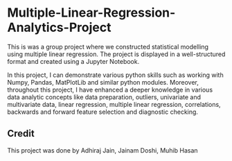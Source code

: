 # Multiple-Linear-Regression-Analytics-Project

This is was a group project where we constructed statistical modelling using multiple linear regression. The project is displayed in a well-structured format and created using a Jupyter Notebook.

In this project, I can demonstrate various python skills such as working with Numpy, Pandas, MatPlotLib and similar python modules. Moreover, throughout this project, I have enhanced a deeper knowledge in various data analytic concepts like data preparation, outliers, univariate and multivariate data, linear regression, multiple linear regression, correlations, backwards and forward feature selection and diagnostic checking.

## Credit

This project was done by Adhiraj Jain, Jainam Doshi, Muhib Hasan
